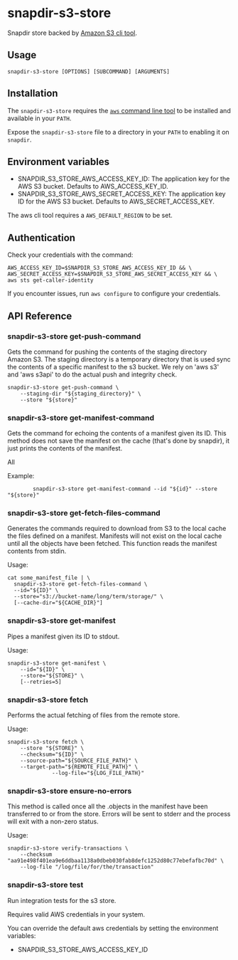 # snapdir-s3-store

Snapdir store backed by [Amazon S3 cli tool](https://awscli.amazonaws.com/v2/documentation/api/latest/reference/s3/index.html).

## Usage

    snapdir-s3-store [OPTIONS] [SUBCOMMAND] [ARGUMENTS]

## Installation

The `snapdir-s3-store` requires the [`aws` command line tool](https://aws.amazon.com/cli/) to be installed and available in your `PATH`.

Expose the `snapdir-s3-store` file to a directory in your `PATH` to enabling it on `snapdir`.

## Environment variables

- SNAPDIR_S3_STORE_AWS_ACCESS_KEY_ID: The application key for the AWS S3 bucket. Defaults to AWS_ACCESS_KEY_ID.
- SNAPDIR_S3_STORE_AWS_SECRET_ACCESS_KEY: The application key ID for the AWS S3 bucket. Defaults to AWS_SECRET_ACCESS_KEY.

The aws cli tool requires a `AWS_DEFAULT_REGION` to be set.

## Authentication

Check your credentials with the command:

    AWS_ACCESS_KEY_ID=$SNAPDIR_S3_STORE_AWS_ACCESS_KEY_ID && \
    AWS_SECRET_ACCESS_KEY=$SNAPDIR_S3_STORE_AWS_SECRET_ACCESS_KEY && \
    aws sts get-caller-identity

If you encounter issues, run `aws configure` to configure your credentials.

## API Reference

### snapdir-s3-store get-push-command

Gets the command for pushing the contents of the staging directory
Amazon S3.
The staging directory is a temporary directory that is used sync
the contents of a specific manifest to the s3 bucket.
We rely on 'aws s3' and 'aws s3api' to do the actual push and integrity
check.

    snapdir-s3-store get-push-command \
        --staging-dir "${staging_directory}" \
        --store "${store}"

### snapdir-s3-store get-manifest-command

Gets the command for echoing the contents of a manifest given its ID.
This method does not save the manifest on the cache (that's done by
snapdir), it just prints the contents of the manifest.

All

Example:

			snapdir-s3-store get-manifest-command --id "${id}" --store "${store}"

### snapdir-s3-store get-fetch-files-command

Generates the commands required to download from
S3 to the local cache the files defined on a manifest.
Manifests will not exist on the local cache until
all the objects have been fetched.
This function reads the manifest contents from stdin.

Usage:

	cat some_manifest_file | \
      snapdir-s3-store get-fetch-files-command \
      --id="${ID}" \
      --store="s3://bucket-name/long/term/storage/" \
      [--cache-dir="${CACHE_DIR}"]

### snapdir-s3-store get-manifest

Pipes a manifest given its ID to stdout.

Usage:

    snapdir-s3-store get-manifest \
        --id="${ID}" \
        --store="${STORE}" \
        [--retries=5]

### snapdir-s3-store fetch

Performs the actual fetching of files from the remote store.

Usage:

    snapdir-s3-store fetch \
        --store "${STORE}" \
        --checksum="${ID}" \
        --source-path="${SOURCE_FILE_PATH}" \
        --target-path="${REMOTE_FILE_PATH}" \
				  --log-file="${LOG_FILE_PATH}"

### snapdir-s3-store ensure-no-errors

This method is called once all the .objects in the manifest have been
transferred to or from the store.
Errors will be sent to stderr and the process will exit with
a non-zero status.

Usage:

    snapdir-s3-store verify-transactions \
        --checksum "aa91e498f401ea9e6ddbaa1138a0dbeb030fab8defc1252d80c77ebefafbc70d" \
        --log-file "/log/file/for/the/transaction"

### snapdir-s3-store test

Run integration tests for the s3 store.

Requires valid AWS credentials in your system.

You can override the default aws credentials by setting the environment variables:

- SNAPDIR_S3_STORE_AWS_ACCESS_KEY_ID
